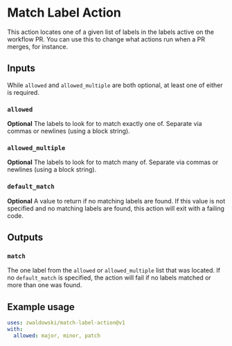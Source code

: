 # Match Label Action

This action locates one of a given list of labels in the labels active on the workflow PR. You can use this to change what actions run when a PR merges, for instance.

## Inputs

While `allowed` and `allowed_multiple` are both optional, at least one of either is required.

### `allowed`

**Optional** The labels to look for to match exactly one of. Separate via commas or newlines (using a block string).

### `allowed_multiple`

**Optional** The labels to look for to match many of. Separate via commas or newlines (using a block string).

### `default_match`

**Optional** A value to return if no matching labels are found.  If this value is not specified and no matching labels are found, this action will exit with a failing code.

## Outputs

### `match`

The one label from the `allowed` or `allowed_multiple` list that was located.  If no `default_match` is specified, the action will fail if no labels matched or more than one was found.

## Example usage

```yaml
uses: zwaldowski/match-label-action@v1
with:
  allowed: major, minor, patch
```
